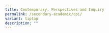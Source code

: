 ```yaml
---
title: Contemporary, Perspectives and Inquiry
permalink: /secondary-academic/cpi/
variant: tiptap
description: ""
---
```

